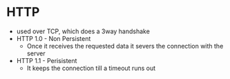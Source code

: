 # HTTP
- used over TCP, which does a 3way handshake
- HTTP 1.0 - Non Persistent
    - Once it receives the requested data it severs the connection with the server
- HTTP 1.1 - Perisistent
    - It keeps the connection till a timeout runs out